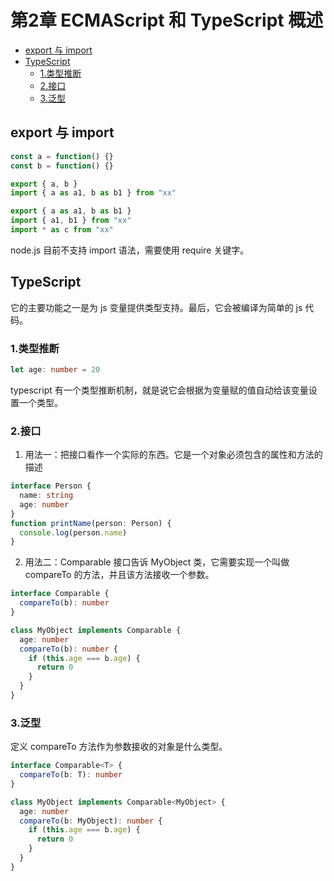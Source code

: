 # 第2章 ECMAScript 和 TypeScript 概述

- [export 与 import](#export-与-import)
- [TypeScript](#typescript)
  - [1.类型推断](#1类型推断)
  - [2.接口](#2接口)
  - [3.泛型](#3泛型)

## export 与 import
```js
const a = function() {}
const b = function() {}

export { a, b }
import { a as a1, b as b1 } from "xx"

export { a as a1, b as b1 }
import { a1, b1 } from "xx"
import * as c from "xx"
```

node.js 目前不支持 import 语法，需要使用 require 关键字。

## TypeScript
它的主要功能之一是为 js 变量提供类型支持。最后，它会被编译为简单的 js 代码。

### 1.类型推断
```typescript
let age: number = 20
```
typescript 有一个类型推断机制，就是说它会根据为变量赋的值自动给该变量设置一个类型。

### 2.接口
1. 用法一：把接口看作一个实际的东西。它是一个对象必须包含的属性和方法的描述
```typescript
interface Person {
  name: string
  age: number
}
function printName(person: Person) {
  console.log(person.name)
}
```

2. 用法二：Comparable 接口告诉 MyObject 类，它需要实现一个叫做 compareTo 的方法，并且该方法接收一个参数。
```typescript
interface Comparable {
  compareTo(b): number
}

class MyObject implements Comparable {
  age: number
  compareTo(b): number {
    if (this.age === b.age) {
      return 0
    }
  }
}
```

### 3.泛型
定义 compareTo 方法作为参数接收的对象是什么类型。

```typescript
interface Comparable<T> {
  compareTo(b: T): number
}

class MyObject implements Comparable<MyObject> {
  age: number
  compareTo(b: MyObject): number {
    if (this.age === b.age) {
      return 0
    }
  }
}
```
